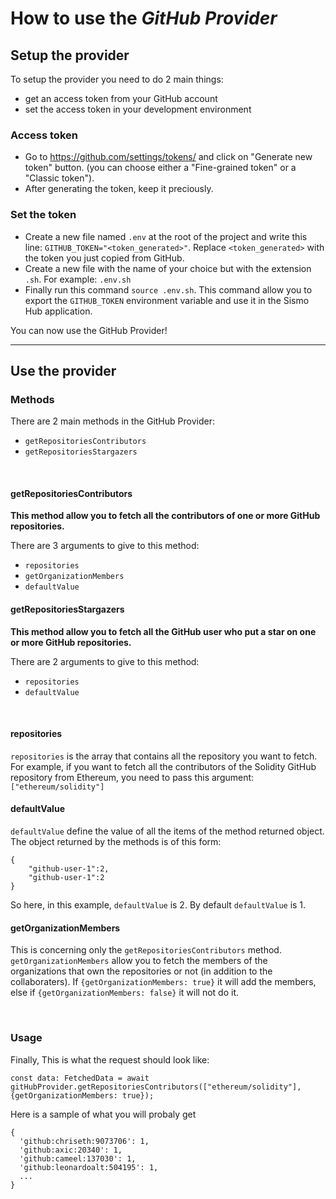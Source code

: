 # How to use the *GitHub Provider*

## Setup the provider

To setup the provider you need to do 2 main things:
- get an access token from your GitHub account
- set the access token in your development environment

### Access token

- Go to https://github.com/settings/tokens/ and click on "Generate new token" button. (you can choose either a "Fine-grained token" or a "Classic token").
- After generating the token, keep it preciously.

### Set the token

- Create a new file named ```.env``` at the root of the project and write this line: ```GITHUB_TOKEN="<token_generated>"```. 
  Replace ```<token_generated>``` with the token you just copied from GitHub.
- Create a new file with the name of your choice but with the extension ```.sh```.
  For example: ```.env.sh```
- Finally run this command ```source .env.sh```.
  This command allow you to export the ```GITHUB_TOKEN``` environment variable and use it in the Sismo Hub application.


You can now use the GitHub Provider!


---

## Use the provider

### Methods

There are 2 main methods in the GitHub Provider:
- ```getRepositoriesContributors```
- ```getRepositoriesStargazers```

<br>

#### getRepositoriesContributors

**This method allow you to fetch all the contributors of one or more GitHub repositories.**

There are 3 arguments to give to this method:
- ```repositories```
- ```getOrganizationMembers```
- ```defaultValue```

#### getRepositoriesStargazers

**This method allow you to fetch all the GitHub user who put a star on one or more GitHub repositories.**

There are 2 arguments to give to this method:
- ```repositories```
- ```defaultValue```

<br>

#### repositories

```repositories``` is the array that contains all the repository you want to fetch.
For example, if you want to fetch all the contributors of the Solidity GitHub repository from Ethereum, you need to pass this argument: ```["ethereum/solidity"]```

#### defaultValue

```defaultValue``` define the value of all the items of the method returned object.
The object returned by the methods is of this form:
```
{
    "github-user-1":2,
    "github-user-1":2
}
 ```
So here, in this example, ```defaultValue``` is 2.
By default ```defaultValue``` is 1.

#### getOrganizationMembers

This is concerning only the ```getRepositoriesContributors``` method.
```getOrganizationMembers``` allow you to fetch the members of the organizations that own the repositories or not (in addition to the collaboraters). If ```{getOrganizationMembers: true}``` it will add the members, else if ```{getOrganizationMembers: false}``` it will not do it.

<br>

### Usage

Finally, This is what the request should look like:
```
const data: FetchedData = await gitHubProvider.getRepositoriesContributors(["ethereum/solidity"], {getOrganizationMembers: true});
 ```

Here is a sample of what you will probaly get

```
{
  'github:chriseth:9073706': 1,
  'github:axic:20340': 1,
  'github:cameel:137030': 1,
  'github:leonardoalt:504195': 1,
  ...
}
  ```
